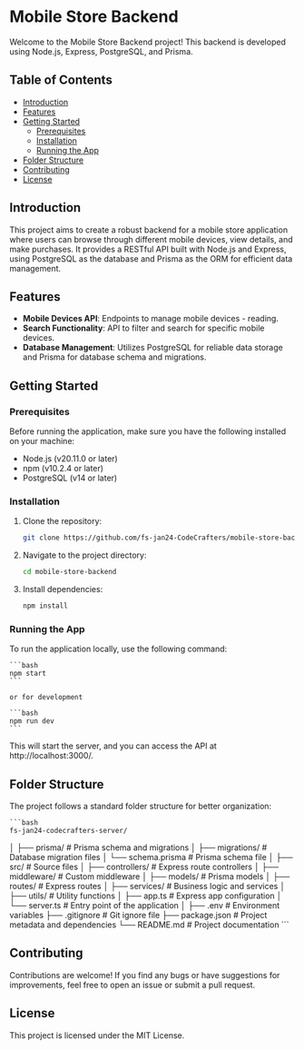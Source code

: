 # Mobile Store Backend

Welcome to the Mobile Store Backend project! This backend is developed using Node.js, Express, PostgreSQL, and Prisma.

## Table of Contents

- [Introduction](#introduction)
- [Features](#features)
- [Getting Started](#getting-started)
  - [Prerequisites](#prerequisites)
  - [Installation](#installation)
  - [Running the App](#running-the-app)
- [Folder Structure](#folder-structure)
- [Contributing](#contributing)
- [License](#license)

## Introduction

This project aims to create a robust backend for a mobile store application where users can browse through different mobile devices, view details, and make purchases. It provides a RESTful API built with Node.js and Express, using PostgreSQL as the database and Prisma as the ORM for efficient data management.

## Features

- **Mobile Devices API**: Endpoints to manage mobile devices - reading.
- **Search Functionality**: API to filter and search for specific mobile devices.
- **Database Management**: Utilizes PostgreSQL for reliable data storage and Prisma for database schema and migrations.

## Getting Started

### Prerequisites

Before running the application, make sure you have the following installed on your machine:

- Node.js (v20.11.0 or later)
- npm (v10.2.4 or later)
- PostgreSQL (v14 or later)

### Installation

1. Clone the repository:

   ```bash
   git clone https://github.com/fs-jan24-CodeCrafters/mobile-store-backend.git

2. Navigate to the project directory:

    ```bash
    cd mobile-store-backend

3. Install dependencies:

    ```bash
    npm install

### Running the App

To run the application locally, use the following command:

    ```bash
    npm start
    ```

    or for development

    ```bash
    npm run dev
    ```

This will start the server, and you can access the API at http://localhost:3000/.

## Folder Structure

The project follows a standard folder structure for better organization:

    ```bash
    fs-jan24-codecrafters-server/
│
├── prisma/              # Prisma schema and migrations
│   ├── migrations/      # Database migration files
│   └── schema.prisma    # Prisma schema file
│
├── src/                 # Source files
│   ├── controllers/     # Express route controllers
│   ├── middleware/      # Custom middleware
│   ├── models/          # Prisma models
│   ├── routes/          # Express routes
│   ├── services/        # Business logic and services
│   ├── utils/           # Utility functions
│   ├── app.ts           # Express app configuration
│   └── server.ts        # Entry point of the application
│
├── .env                 # Environment variables
├── .gitignore           # Git ignore file
├── package.json         # Project metadata and dependencies
└── README.md            # Project documentation
    ```

## Contributing

Contributions are welcome! If you find any bugs or have suggestions for improvements, feel free to open an issue or submit a pull request.

## License

This project is licensed under the MIT License.
